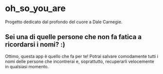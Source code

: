 # oh_so_you_are

Progetto dedicato dal profondo del cuore a Dale Carnegie.

## Sei una di quelle persone che non fa fatica a ricordarsi i nomi? :)
Ottimo, questa app è quello che fa per te!
Potrai salvare comodamente tutti i nomi delle persone che incontrerai e, soprattutto, recuperarli velocemente in qualsiasi momento.
